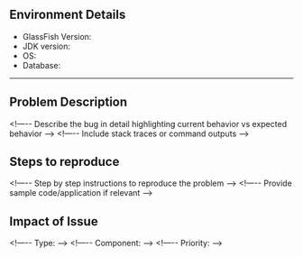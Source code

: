 
<!--- Provide a general summary of the issue in the Title above -->

## Environment Details
* GlassFish Version:
* JDK version:
* OS:
* Database:

----------

## Problem Description
<!—-- Describe the bug in detail highlighting current behavior vs expected behavior -—>
<!—-- Include stack traces or command outputs -—>

## Steps to reproduce
<!—-- Step by step instructions to reproduce the problem —->
<!—-- Provide sample code/application if relevant  —->

## Impact of Issue
<!--- How has this issue affected you? What are you trying to accomplish? -->

<!--— Please choose one each Type, Component, and Priority label -->
<!—-- Type:  —->
<!—-- Component: -—>
<!—-- Priority: —->
